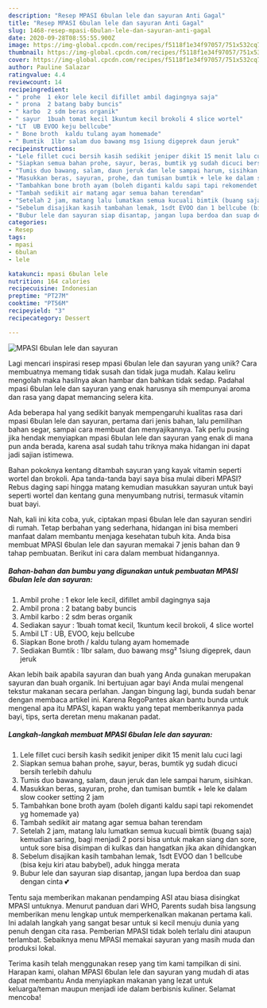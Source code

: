 ```yaml
---
description: "Resep MPASI 6bulan lele dan sayuran Anti Gagal"
title: "Resep MPASI 6bulan lele dan sayuran Anti Gagal"
slug: 1468-resep-mpasi-6bulan-lele-dan-sayuran-anti-gagal
date: 2020-09-28T08:55:55.900Z
image: https://img-global.cpcdn.com/recipes/f5118f1e34f97057/751x532cq70/mpasi-6bulan-lele-dan-sayuran-foto-resep-utama.jpg
thumbnail: https://img-global.cpcdn.com/recipes/f5118f1e34f97057/751x532cq70/mpasi-6bulan-lele-dan-sayuran-foto-resep-utama.jpg
cover: https://img-global.cpcdn.com/recipes/f5118f1e34f97057/751x532cq70/mpasi-6bulan-lele-dan-sayuran-foto-resep-utama.jpg
author: Pauline Salazar
ratingvalue: 4.4
reviewcount: 14
recipeingredient:
- " prohe  1 ekor lele kecil difillet ambil dagingnya saja"
- " prona  2 batang baby buncis"
- " karbo  2 sdm beras organik"
- " sayur  1buah tomat kecil 1kuntum kecil brokoli 4 slice wortel"
- "LT  UB EVOO keju bellcube"
- " Bone broth  kaldu tulang ayam homemade"
- " Bumtik  1lbr salam duo bawang msg 1siung digeprek daun jeruk"
recipeinstructions:
- "Lele fillet cuci bersih kasih sedikit jeniper dikit 15 menit lalu cuci lagi"
- "Siapkan semua bahan prohe, sayur, beras, bumtik yg sudah dicuci bersih terlebih dahulu"
- "Tumis duo bawang, salam, daun jeruk dan lele sampai harum, sisihkan."
- "Masukkan beras, sayuran, prohe, dan tumisan bumtik + lele ke dalam slow cooker setting 2 jam"
- "Tambahkan bone broth ayam (boleh diganti kaldu sapi tapi rekomendet yg homemade ya)"
- "Tambah sedikit air matang agar semua bahan terendam"
- "Setelah 2 jam, matang lalu lumatkan semua kucuali bimtik (buang saja) kemudian saring, bagi menjadi 2 porsi bisa untuk makan siang dan sore, untuk sore bisa disimpan di kulkas dan hangatkan jika akan dihidangkan"
- "Sebelum disajikan kasih tambahan lemak, 1sdt EVOO dan 1 bellcube (bisa keju kiri atau babybel), aduk hingga merata"
- "Bubur lele dan sayuran siap disantap, jangan lupa berdoa dan suap dengan cinta 💕"
categories:
- Resep
tags:
- mpasi
- 6bulan
- lele

katakunci: mpasi 6bulan lele 
nutrition: 164 calories
recipecuisine: Indonesian
preptime: "PT27M"
cooktime: "PT56M"
recipeyield: "3"
recipecategory: Dessert

---
```



![MPASI 6bulan lele dan sayuran](https://img-global.cpcdn.com/recipes/f5118f1e34f97057/751x532cq70/mpasi-6bulan-lele-dan-sayuran-foto-resep-utama.jpg)

Lagi mencari inspirasi resep mpasi 6bulan lele dan sayuran yang unik? Cara membuatnya memang tidak susah dan tidak juga mudah. Kalau keliru mengolah maka hasilnya akan hambar dan bahkan tidak sedap. Padahal mpasi 6bulan lele dan sayuran yang enak harusnya sih mempunyai aroma dan rasa yang dapat memancing selera kita.

Ada beberapa hal yang sedikit banyak mempengaruhi kualitas rasa dari mpasi 6bulan lele dan sayuran, pertama dari jenis bahan, lalu pemilihan bahan segar, sampai cara membuat dan menyajikannya. Tak perlu pusing jika hendak menyiapkan mpasi 6bulan lele dan sayuran yang enak di mana pun anda berada, karena asal sudah tahu triknya maka hidangan ini dapat jadi sajian istimewa.

Bahan pokoknya kentang ditambah sayuran yang kayak vitamin seperti wortel dan brokoli. Apa tanda-tanda bayi saya bisa mulai diberi MPASI? Rebus daging sapi hingga matang kemudian masukkan sayuran untuk bayi seperti wortel dan kentang guna menyumbang nutrisi, termasuk vitamin buat bayi.


Nah, kali ini kita coba, yuk, ciptakan mpasi 6bulan lele dan sayuran sendiri di rumah. Tetap berbahan yang sederhana, hidangan ini bisa memberi manfaat dalam membantu menjaga kesehatan tubuh kita. Anda bisa membuat MPASI 6bulan lele dan sayuran memakai 7 jenis bahan dan 9 tahap pembuatan. Berikut ini cara dalam membuat hidangannya.

<!--inarticleads1-->

##### Bahan-bahan dan bumbu yang digunakan untuk pembuatan MPASI 6bulan lele dan sayuran:

1. Ambil  prohe : 1 ekor lele kecil, difillet ambil dagingnya saja
1. Ambil  prona : 2 batang baby buncis
1. Ambil  karbo : 2 sdm beras organik
1. Sediakan  sayur : 1buah tomat kecil, 1kuntum kecil brokoli, 4 slice wortel
1. Ambil LT : UB, EVOO, keju bellcube
1. Siapkan  Bone broth / kaldu tulang ayam homemade
1. Sediakan  Bumtik : 1lbr salam, duo bawang msg² 1siung digeprek, daun jeruk


Akan lebih baik apabila sayuran dan buah yang Anda gunakan merupakan sayuran dan buah organik. Ini bertujuan agar bayi Anda mulai mengenal tekstur makanan secara perlahan. Jangan bingung lagi, bunda sudah benar dengan membaca artikel ini. Karena RegoPantes akan bantu bunda untuk mengenal apa itu MPASI, kapan waktu yang tepat memberikannya pada bayi, tips, serta deretan menu makanan padat. 

<!--inarticleads2-->

##### Langkah-langkah membuat MPASI 6bulan lele dan sayuran:

1. Lele fillet cuci bersih kasih sedikit jeniper dikit 15 menit lalu cuci lagi
1. Siapkan semua bahan prohe, sayur, beras, bumtik yg sudah dicuci bersih terlebih dahulu
1. Tumis duo bawang, salam, daun jeruk dan lele sampai harum, sisihkan.
1. Masukkan beras, sayuran, prohe, dan tumisan bumtik + lele ke dalam slow cooker setting 2 jam
1. Tambahkan bone broth ayam (boleh diganti kaldu sapi tapi rekomendet yg homemade ya)
1. Tambah sedikit air matang agar semua bahan terendam
1. Setelah 2 jam, matang lalu lumatkan semua kucuali bimtik (buang saja) kemudian saring, bagi menjadi 2 porsi bisa untuk makan siang dan sore, untuk sore bisa disimpan di kulkas dan hangatkan jika akan dihidangkan
1. Sebelum disajikan kasih tambahan lemak, 1sdt EVOO dan 1 bellcube (bisa keju kiri atau babybel), aduk hingga merata
1. Bubur lele dan sayuran siap disantap, jangan lupa berdoa dan suap dengan cinta 💕


Tentu saja memberikan makanan pendamping ASI atau biasa disingkat MPASI untuknya. Menurut panduan dari WHO, Parents sudah bisa langsung memberikan menu lengkap untuk memperkenalkan makanan pertama kali. Ini adalah langkah yang sangat besar untuk si kecil menuju dunia yang penuh dengan cita rasa. Pemberian MPASI tidak boleh terlalu dini ataupun terlambat. Sebaiknya menu MPASI memakai sayuran yang masih muda dan produksi lokal. 

Terima kasih telah menggunakan resep yang tim kami tampilkan di sini. Harapan kami, olahan MPASI 6bulan lele dan sayuran yang mudah di atas dapat membantu Anda menyiapkan makanan yang lezat untuk keluarga/teman maupun menjadi ide dalam berbisnis kuliner. Selamat mencoba!
